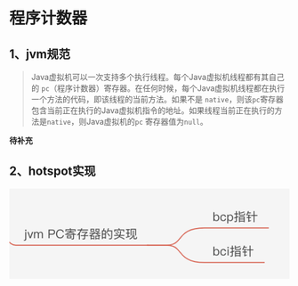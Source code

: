 # 程序计数器

## 1、jvm规范

> Java虚拟机可以一次支持多个执行线程。每个Java虚拟机线程都有其自己的 `pc`（程序计数器）寄存器。在任何时候，每个Java虚拟机线程都在执行一个方法的代码，即该线程的当前方法。如果不是 `native`，则该`pc`寄存器包含当前正在执行的Java虚拟机指令的地址。如果线程当前正在执行的方法是`native`，则Java虚拟机的`pc` 寄存器值为`null`。

**待补充**

## 2、hotspot实现

![](../../../.gitbook/assets/image%20%2822%29.png)



